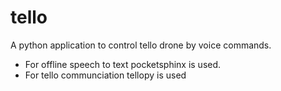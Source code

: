 # tello
A python application to control tello drone by voice commands.
- For offline speech to text pocketsphinx is used.
- For tello communciation tellopy is used
